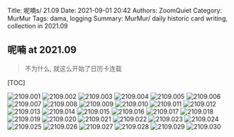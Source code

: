 Title: 呢喃s/ 21.09
Date: 2021-09-01 20:42
Authors: ZoomQuiet
Category: MurMur
Tags: dama, logging
Summary: MurMur/ daily historic card writing, collection in 2021.09


## 呢喃 at 2021.09
> 不为什么, 就这么开始了日历卡连载

[TOC]


![2109.001](https://ipic.zoomquiet.top/2022-08-18-zq42-today-card-2109.001.jpeg)
![2109.002](https://ipic.zoomquiet.top/2022-08-18-zq42-today-card-2109.002.jpeg)
![2109.003](https://ipic.zoomquiet.top/2022-08-18-zq42-today-card-2109.003.jpeg)
![2109.004](https://ipic.zoomquiet.top/2022-08-18-zq42-today-card-2109.004.jpeg)
![2109.005](https://ipic.zoomquiet.top/2022-08-18-zq42-today-card-2109.005.jpeg)
![2109.006](https://ipic.zoomquiet.top/2022-08-18-zq42-today-card-2109.006.jpeg)
![2109.007](https://ipic.zoomquiet.top/2022-08-18-zq42-today-card-2109.007.jpeg)
![2109.008](https://ipic.zoomquiet.top/2022-08-18-zq42-today-card-2109.008.jpeg)
![2109.009](https://ipic.zoomquiet.top/2022-08-18-zq42-today-card-2109.009.jpeg)
![2109.010](https://ipic.zoomquiet.top/2022-08-18-zq42-today-card-2109.010.jpeg)
![2109.011](https://ipic.zoomquiet.top/2022-08-18-zq42-today-card-2109.011.jpeg)
![2109.012](https://ipic.zoomquiet.top/2022-08-18-zq42-today-card-2109.012.jpeg)
![2109.013](https://ipic.zoomquiet.top/2022-08-18-zq42-today-card-2109.013.jpeg)
![2109.014](https://ipic.zoomquiet.top/2022-08-18-zq42-today-card-2109.014.jpeg)
![2109.015](https://ipic.zoomquiet.top/2022-08-18-zq42-today-card-2109.015.jpeg)
![2109.016](https://ipic.zoomquiet.top/2022-08-18-zq42-today-card-2109.016.jpeg)
![2109.017](https://ipic.zoomquiet.top/2022-08-18-zq42-today-card-2109.017.jpeg)
![2109.018](https://ipic.zoomquiet.top/2022-08-18-zq42-today-card-2109.018.jpeg)
![2109.019](https://ipic.zoomquiet.top/2022-08-18-zq42-today-card-2109.019.jpeg)
![2109.020](https://ipic.zoomquiet.top/2022-08-18-zq42-today-card-2109.020.jpeg)
![2109.021](https://ipic.zoomquiet.top/2022-08-18-zq42-today-card-2109.021.jpeg)
![2109.022](https://ipic.zoomquiet.top/2022-08-18-zq42-today-card-2109.022.jpeg)
![2109.023](https://ipic.zoomquiet.top/2022-08-18-zq42-today-card-2109.023.jpeg)
![2109.024](https://ipic.zoomquiet.top/2022-08-18-zq42-today-card-2109.024.jpeg)
![2109.025](https://ipic.zoomquiet.top/2022-08-18-zq42-today-card-2109.025.jpeg)
![2109.026](https://ipic.zoomquiet.top/2022-08-18-zq42-today-card-2109.026.jpeg)
![2109.027](https://ipic.zoomquiet.top/2022-08-18-zq42-today-card-2109.027.jpeg)
![2109.028](https://ipic.zoomquiet.top/2022-08-18-zq42-today-card-2109.028.jpeg)
![2109.029](https://ipic.zoomquiet.top/2022-08-18-zq42-today-card-2109.029.jpeg)
![2109.030](https://ipic.zoomquiet.top/2022-08-18-zq42-today-card-2109.030.jpeg)



